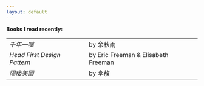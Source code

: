 ```yaml
---
layout: default
---
```


__Books I read recently:__

<table>

<tr>
<td><i>千年一嘆</i></td>
<td>by 余秋雨</td>
</tr>

<tr>
<td><i>Head First Design Pattern</i></td>
<td>by Eric Freeman &amp; Elisabeth Freeman</td>
</tr>

<tr>
<td><i>陽痿美國</i></td>
<td>by 李敖</td>
</tr>

</table>